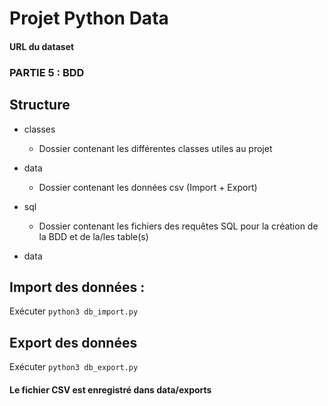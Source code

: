 # Projet Python Data

#### URL du dataset 

### PARTIE 5 : BDD

## Structure
- classes
    - Dossier contenant les différentes classes utiles au projet
- data
    - Dossier contenant les données csv (Import + Export)
- sql
    - Dossier contenant les fichiers des requêtes SQL pour la création de la BDD et de la/les table(s)

- data 

## Import des données :
Exécuter ``` python3 db_import.py ```

## Export des données
Exécuter ``` python3 db_export.py ```  
#### Le fichier CSV est enregistré dans **data/exports**


